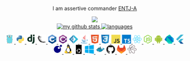 <!-- <p align="center">
    <a href="http://www.free-iqtest.net" title="IQ Test for Free"><img src="http://www.free-iqtest.net/images/badges2/l129.gif" width="200" height="100" alt="IQ Test for Free" border="0"></a>
</p> -->
<p align="center">I am assertive commander <a href="https://www.xpersonalitytest.com/entj/entj-a">ENTJ-A</a></p>
<!-- status codes -->
<a align="center" href="https://github.com/ArdeshirV">
    <p align="center">
        <img src="https://github-profile-trophy.vercel.app/?username=ArdeshirV&column=8&theme=onedark" />
        <br/>
        <img src="https://github-profile-trophy.vercel.app/api?username=ArdeshirV&show_icons=true&theme=tokyonight&include_all_commits=true&count_private=true" alt="my github stats" width="420"  height="170" />
        <img src="https://github-profile-trophy.vercel.app/api/top-langs/?username=ArdeshirV&layout=compact&theme=tokyonight&include_all_commits=true&count_private=true" alt="languages" height="170">
        <!-- Programming languages that I love -->
        <p alighn="center" >
            <img src="https://raw.githubusercontent.com/devicons/devicon/master/icons/go/go-original.svg" width="25px" height="25px"/>
            <img src="https://raw.githubusercontent.com/devicons/devicon/master/icons/python/python-original.svg" width="25px" height="25px"/>
            <img src="https://raw.githubusercontent.com/devicons/devicon/master/icons/django/django-plain.svg" width="25px" height="25px"/>
            <img src="https://raw.githubusercontent.com/devicons/devicon/master/icons/flask/flask-original.svg" width="25px" height="25px"/>
            <img src="https://raw.githubusercontent.com/devicons/devicon/master/icons/cplusplus/cplusplus-original.svg" width="25px" height="25px"/>
            <img src="https://raw.githubusercontent.com/devicons/devicon/master/icons/csharp/csharp-original.svg" width="25px" height="25px"/>
            <img src="https://raw.githubusercontent.com/devicons/devicon/master/icons/fsharp/fsharp-original.svg" width="25px" height="25px"/>
            <img src="https://raw.githubusercontent.com/devicons/devicon/master/icons/java/java-original.svg" width="25px" height="25px"/>
            <img src="https://raw.githubusercontent.com/devicons/devicon/master/icons/html5/html5-original.svg" width="25px" height="25px"/>
            <img src="https://raw.githubusercontent.com/devicons/devicon/master/icons/css3/css3-original.svg" width="25px" height="25px"/>
            <img src="https://raw.githubusercontent.com/devicons/devicon/master/icons/javascript/javascript-original.svg" width="25px" height="25px"/>
            <img src="https://raw.githubusercontent.com/devicons/devicon/master/icons/typescript/typescript-original.svg" width="25px" height="25px"/>
            <img src="https://raw.githubusercontent.com/devicons/devicon/master/icons/react/react-original.svg" width="25px" height="25px"/>
            <img src="https://raw.githubusercontent.com/devicons/devicon/master/icons/nodejs/nodejs-original.svg" width="25px" height="25px"/>
            <img src="https://raw.githubusercontent.com/devicons/devicon/master/icons/android/android-original.svg" width="25px" height="25px"/>
            <img src="https://raw.githubusercontent.com/devicons/devicon/master/icons/dart/dart-original.svg" width="25px" height="25px"/>
            <img src="https://raw.githubusercontent.com/devicons/devicon/master/icons/flutter/flutter-original.svg" width="25px" height="25px"/>
            <img src="https://raw.githubusercontent.com/devicons/devicon/master/icons/lua/lua-original.svg" width="25px" height="25px"/>
            <img src="https://raw.githubusercontent.com/devicons/devicon/master/icons/linux/linux-original.svg" width="25px" height="25px"/>
            <img src="https://raw.githubusercontent.com/devicons/devicon/master/icons/ubuntu/ubuntu-plain.svg" width="25px" height="25px"/>
            <img src="https://raw.githubusercontent.com/devicons/devicon/master/icons/windows8/windows8-original.svg" width="25px" height="25px"/>
            <img src="https://raw.githubusercontent.com/devicons/devicon/master/icons/docker/docker-original.svg" width="25px" height="25px"/>
            <img src="https://raw.githubusercontent.com/devicons/devicon/master/icons/github/github-original.svg" width="25px" height="25px"/>
            <img src="https://raw.githubusercontent.com/devicons/devicon/master/icons/gitlab/gitlab-original.svg" width="25px" height="25px"/>
            <img src="https://raw.githubusercontent.com/devicons/devicon/master/icons/atom/atom-original.svg" width="25px" height="25px"/>
        </p>
        <!-- <br/><figure><embed src="https://wakatime.com/share/@ArdeshirV/e3adb0b8-2cc9-457e-9b85-1f10bcfb3c8e.svg"></embed></figure> -->
    </p>
</a>
